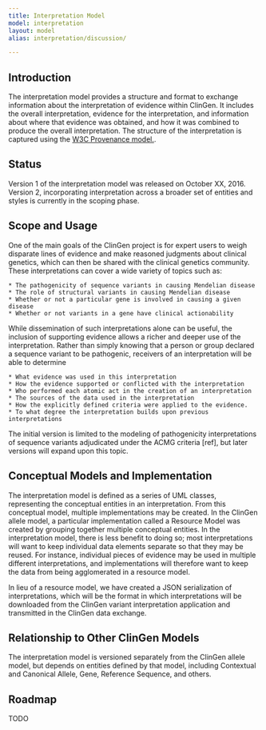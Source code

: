 ```yaml
---
title: Interpretation Model
model: interpretation
layout: model
alias: interpretation/discussion/

---
```


Introduction
------------

The interpretation model provides a structure and format to exchange information about the interpretation of evidence within ClinGen.   It includes the overall interpretation, evidence for the interpretation, and information about where that evidence was obtained, and how it was combined to produce the overall interpretation.   The structure of the interpretation is captured using the [W3C Provenance model.](http://www.w3.org/TR/prov-dm).


Status
------

Version 1 of the interpretation model was released on October XX, 2016.   Version 2, incorporating interpretation across a broader set of entities and styles is currently in the scoping phase.

Scope and Usage
---------------

One of the main goals of the ClinGen project is for expert users to weigh disparate lines of evidence and make reasoned judgments about clinical genetics, which can then be shared with the clinical genetics community.  These interpretations can cover a wide variety of topics such as:

    * The pathogenicity of sequence variants in causing Mendelian disease
    * The role of structural variants in causing Mendelian disease
    * Whether or not a particular gene is involved in causing a given disease
    * Whether or not variants in a gene have clinical actionability

While dissemination of such interpretations alone can be useful, the inclusion of supporting evidence allows a richer and deeper use of the interpretation.  Rather than simply knowing that a person or group declared a sequence variant to be pathogenic, receivers of an interpretation will be able to determine

    * What evidence was used in this interpretation
    * How the evidence supported or conflicted with the interpretation
    * Who performed each atomic act in the creation of an interpretation
    * The sources of the data used in the interpretation
    * How the explicitly defined criteria were applied to the evidence.
    * To what degree the interpretation builds upon previous interpretations

The initial version is limited to the modeling of pathogenicity interpretations of sequence variants adjudicated under the ACMG criteria [ref], but later versions will expand upon this topic.


Conceptual Models and Implementation
------------------------------------

The interpretation model is defined as a series of UML classes, representing the conceptual entities in an interpretation.   From this conceptual model, multiple implementations may be created.  In the ClinGen allele model, a particular implementation called a Resource Model was created by grouping together multiple conceptual entities.  In the interpretation model, there is less benefit to doing so; most interpretations will want to keep individual data elements separate so that they may be reused.  For instance, individual pieces of evidence may be used in multiple different interpretations, and implementations will therefore want to keep the data from being agglomerated in a resource model.

In lieu of a resource model, we have created a JSON serialization of interpretations, which will be the format in which interpretations will be downloaded from the ClinGen variant interpretation application and transmitted in the ClinGen data exchange.  


Relationship to Other ClinGen Models
------------------------------------

The interpretation model is versioned separately from the ClinGen allele model, but depends on entities defined by that model, including Contextual and Canonical Allele, Gene, Reference Sequence, and others.

Roadmap
-------

TODO
